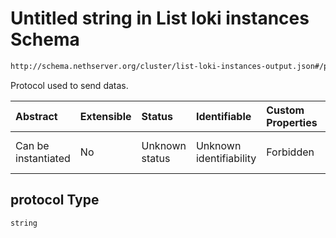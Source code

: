 # Untitled string in List loki instances Schema

```txt
http://schema.nethserver.org/cluster/list-loki-instances-output.json#/properties/instances/items/properties/syslog/properties/protocol
```

Protocol used to send datas.

| Abstract            | Extensible | Status         | Identifiable            | Custom Properties | Additional Properties | Access Restrictions | Defined In                                                                                          |
| :------------------ | :--------- | :------------- | :---------------------- | :---------------- | :-------------------- | :------------------ | :-------------------------------------------------------------------------------------------------- |
| Can be instantiated | No         | Unknown status | Unknown identifiability | Forbidden         | Allowed               | none                | [list-loki-instances-output.json\*](cluster/list-loki-instances-output.json "open original schema") |

## protocol Type

`string`
